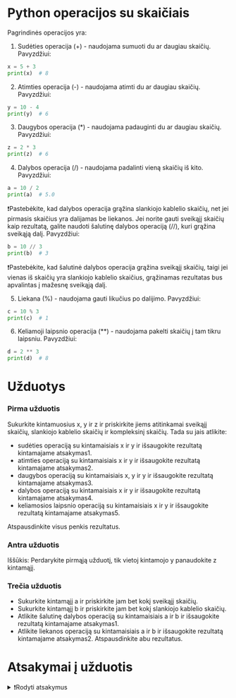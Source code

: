 # Python operacijos su skaičiais

Pagrindinės operacijos yra:

1. Sudėties operacija (+) - naudojama sumuoti du ar daugiau skaičių. Pavyzdžiui:

```Python
x = 5 + 3
print(x)  # 8
```
2. Atimties operacija (-) - naudojama atimti du ar daugiau skaičių. Pavyzdžiui:

```Python
y = 10 - 4
print(y)  # 6
```
3. Daugybos operacija (*) - naudojama padauginti du ar daugiau skaičių. Pavyzdžiui:

```Python
z = 2 * 3
print(z)  # 6
```
4. Dalybos operacija (/) - naudojama padalinti vieną skaičių iš kito. Pavyzdžiui:

```Python
a = 10 / 2
print(a)  # 5.0
```
❗Pastebėkite, kad dalybos operacija grąžina slankiojo kablelio skaičių, net jei pirmasis skaičius yra dalijamas be liekanos. Jei norite gauti sveikąjį skaičių kaip rezultatą, galite naudoti šalutinę dalybos operaciją (//), kuri grąžina sveikąją dalį. Pavyzdžiui:

```Python
b = 10 // 3
print(b)  # 3
```
❗Pastebėkite, kad šalutinė dalybos operacija grąžina sveikąjį skaičių, taigi jei vienas iš skaičių yra slankiojo kablelio skaičius, grąžinamas rezultatas bus apvalintas į mažesnę sveikąją dalį.

5. Liekana (%) - naudojama gauti likučius po dalijimo. Pavyzdžiui:

```Python
c = 10 % 3
print(c)  # 1
```
6. Keliamoji laipsnio operacija (**) - naudojama pakelti skaičių į tam tikru laipsniu. Pavyzdžiui:

```Python
d = 2 ** 3
print(d)  # 8
```

# Užduotys

### Pirma užduotis

Sukurkite kintamuosius x, y ir z ir priskirkite jiems atitinkamai sveikąjį skaičių, slankiojo kablelio skaičių ir kompleksinį skaičių. Tada su jais atlikite:

- sudėties operaciją su kintamaisiais x ir y ir išsaugokite rezultatą kintamajame atsakymas1.
- atimties operaciją su kintamaisiais x ir y ir išsaugokite rezultatą kintamajame atsakymas2.
- daugybos operaciją su kintamaisiais x, y ir y ir išsaugokite rezultatą kintamajame atsakymas3.
- dalybos operaciją su kintamaisiais x ir y ir išsaugokite rezultatą kintamajame atsakymas4.
- keliamosios laipsnio operaciją su kintamaisiais x ir y ir išsaugokite rezultatą kintamajame atsakymas5.

Atspausdinkite visus penkis rezultatus.

### Antra užduotis

Iššūkis: Perdarykite pirmąją užduotį, tik vietoj kintamojo y panaudokite z kintamąjį.

### Trečia užduotis

- Sukurkite kintamąjį a ir priskirkite jam bet kokį sveikąjį skaičių.
- Sukurkite kintamąjį b ir priskirkite jam bet kokį slankiojo kablelio skaičių.
- Atlikite šalutinę dalybos operaciją su kintamaisiais a ir b ir išsaugokite rezultatą kintamajame atsakymas1.
- Atlikite liekanos operaciją su kintamaisiais a ir b ir išsaugokite rezultatą kintamajame atsakymas2. Atspausdinkite abu rezultatus.

# Atsakymai į užduotis
<details><summary>❗Rodyti atsakymus</summary>
<br>
<details>
<summary>Pirma užduotis</summary>
<hr>

```Python
x = 10
y = 2.5
z = 4 + 2j

atsakymas1 = x + y
atsakymas2 = x - y
atsakymas3 = x * y * y
atsakymas4 = x / y
atsakymas5 = x ** y

print(atsakymas1)
print(atsakymas2)
print(atsakymas3)
print(atsakymas4)
print(atsakymas5)
```
<p>Output: </p>

```
12.5
7.5
62.5
4.0
316.22776601683796
```
</details>
<details>
<summary>Antra užduotis</summary>
<hr>

```Python
x = 10
y = 2.5
z = 4 + 2j

atsakymas1 = x + z
atsakymas2 = x - z
atsakymas3 = x * z * z
atsakymas4 = x / z
atsakymas5 = x ** z

print(atsakymas1)
print(atsakymas2)
print(atsakymas3)
print(atsakymas4)
print(atsakymas5)
```
<p>Output: </p>

```
(14+2j)
(6-2j)
(120+160j)
(2-1j)
(-1070.1348355876978-9942.575694137897j)
```
</details>
<details>
<summary>Trečia užduotis</summary>
<hr>

```Python
a = 10
b = 3.5

atsakymas1 = a // b
atsakymas2 = a % b

print(atsakymas1)
print(atsakymas2)
```
<p>Output: </p>

```
2.0
0.5
```
</details>
</details>